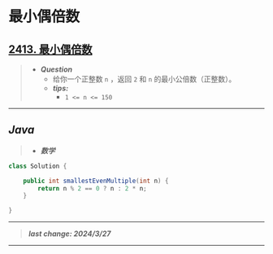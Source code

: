 # 最小偶倍数

## [2413. 最小偶倍数](https://leetcode.cn/problems/smallest-even-multiple/)

> - ***Question***
>   - 给你一个正整数 `n` ，返回 `2` 和 `n` 的最小公倍数（正整数）。
>   - ***tips:***
>     - `1 <= n <= 150`

---

## *Java*

> - ***数学***

```java
class Solution {

    public int smallestEvenMultiple(int n) {
        return n % 2 == 0 ? n : 2 * n;
    }

}
```

---

> ***last change: 2024/3/27***

---
